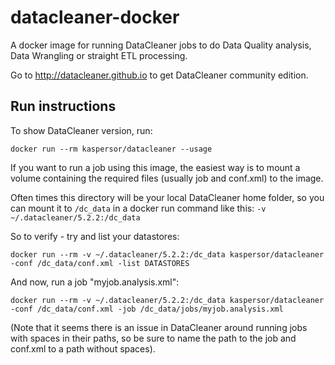 # datacleaner-docker

A docker image for running DataCleaner jobs to do Data Quality analysis, Data Wrangling or straight ETL processing.

Go to http://datacleaner.github.io to get DataCleaner community edition.

## Run instructions

To show DataCleaner version, run:

```
docker run --rm kaspersor/datacleaner --usage
```

If you want to run a job using this image, the easiest way is to mount a volume containing the required files (usually job and conf.xml) to the image.

Often times this directory will be your local DataCleaner home folder, so you can mount it to `/dc_data` in a docker run command like this: `-v ~/.datacleaner/5.2.2:/dc_data`

So to verify - try and list your datastores:

```
docker run --rm -v ~/.datacleaner/5.2.2:/dc_data kaspersor/datacleaner -conf /dc_data/conf.xml -list DATASTORES
```

And now, run a job "myjob.analysis.xml":

```
docker run --rm -v ~/.datacleaner/5.2.2:/dc_data kaspersor/datacleaner -conf /dc_data/conf.xml -job /dc_data/jobs/myjob.analysis.xml
```

(Note that it seems there is an issue in DataCleaner around running jobs with spaces in their paths, so be sure to name the path to the job and conf.xml to a path without spaces).
